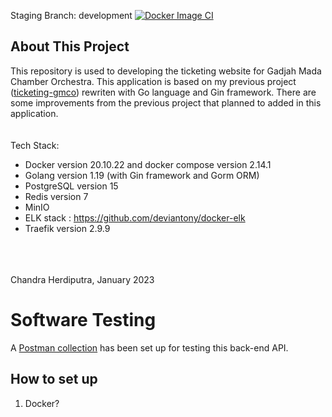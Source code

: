 Staging Branch: development
[![Docker Image CI](https://github.com/Trah-Ganjil-Toedjoeh-Lima/be-ticketing/actions/workflows/docker-image.yml/badge.svg?branch=development)](https://github.com/Trah-Ganjil-Toedjoeh-Lima/be-ticketing/actions/workflows/docker-image.yml)

## About This Project
This repository is used to developing the ticketing website for Gadjah Mada Chamber Orchestra. This application is based on my previous project ([ticketing-gmco](https://github.com/frchandra/ticketing-gmco)) rewriten with Go language and Gin framework. There are some improvements from the previous project that planned to added in this application.
<br>
<br>
<br>
Tech Stack:
 - Docker version 20.10.22 and docker compose version 2.14.1 
 - Golang version 1.19 (with Gin framework and Gorm ORM)
 - PostgreSQL version 15
 - Redis version 7
 - MinIO
 - ELK stack : https://github.com/deviantony/docker-elk
 - Traefik version 2.9.9

<br>
<br>
<br>
Chandra Herdiputra, January 2023

# Software Testing
A [Postman collection](https://documenter.getpostman.com/view/16816087/2s93si1qAW) has been set up for testing this back-end API.

## How to set up
1. Docker?

